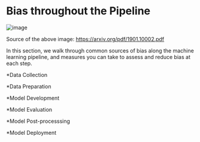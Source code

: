 # Bias throughout the Pipeline





![image](https://user-images.githubusercontent.com/80533280/113006618-89764d00-9143-11eb-8081-29350ac93ca1.png)


Source of the above image: https://arxiv.org/pdf/1901.10002.pdf 






In this section, we walk through common sources of bias along the machine learning pipeline, and measures you can take to assess and reduce bias at each step.

*Data Collection

*Data Preparation

*Model Development

*Model Evaluation

*Model Post-processsing

*Model Deployment

